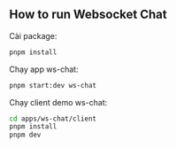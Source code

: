 ## How to run Websocket Chat
Cài package:
```bash
pnpm install
```

Chạy app ws-chat:
```bash
pnpm start:dev ws-chat
```

Chạy client demo ws-chat:
```bash
cd apps/ws-chat/client
pnpm install
pnpm dev
```
